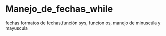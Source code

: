 # Manejo_de_fechas_while
fechas formatos de fechas,función sys, funcion os, manejo de minuscúla y mayuscula 
